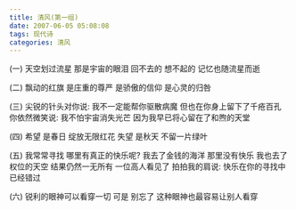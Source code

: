 ```yaml
---
title: 清风(第一组)
date: 2007-06-05 05:08:08
tags: 现代诗
categories: 清风
---
```

(一)
天空划过流星
那是宇宙的眼泪
回不去的
想不起的
记忆也随流星而逝
<!-- more -->
(二)
飘动的红旗
是庄重的尊严
是骄傲的信仰
是心灵的归咎

(三)
尖锐的针头对你说:
我不一定能帮你驱散病魔
但也在你身上留下了千疮百孔
你依然微笑说:
我不怕宇宙消失光芒
因为我早已将心留在了和煦的天堂

(四)
希望
是春日
绽放无限红花
失望
是秋天
不留一片绿叶

(五)
我常常寻找
哪里有真正的快乐呢?
我去了金钱的海洋
那里没有快乐
我也去了权位的天空
结果仍然一无所有
一位高人看见了
拍拍我的肩说:
快乐在你的寻找中已经错过

(六)
锐利的眼神可以看穿一切
可是
别忘了
这种眼神也最容易让别人看穿